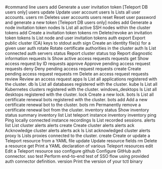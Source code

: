 #command line
  users add            Generate a user invitation token [Teleport DB users only]
  users update         Update user account
  users ls             Lists all user accounts.
  users rm             Deletes user accounts
  users reset          Reset user password and generate a new token [Teleport DB users only]
  nodes add            Generate a node invitation token
  nodes ls             List all active SSH nodes within the cluster
  tokens add           Create a invitation token
  tokens rm            Delete/revoke an invitation token
  tokens ls            List node and user invitation tokens
  auth export          Export public cluster (CA) keys to stdout
  auth sign            Create an identity file(s) for a given user
  auth rotate          Rotate certificate authorities in the cluster
  auth ls              List connected auth servers
  status               Report cluster status
  top                  Report diagnostic information
  requests ls          Show active access requests
  requests get         Show access request by ID
  requests approve     Approve pending access request
  requests deny        Deny pending access request
  requests create      Create pending access request
  requests rm          Delete an access request
  requests review      Review an access request
  apps ls              List all applications registered with the cluster.
  db ls                List all databases registered with the cluster.
  kube ls              List all Kubernetes clusters registered with the cluster.
  windows_desktops ls  List all desktops registered with the cluster.
  lock                 Create a new lock.
  bots ls              List all certificate renewal bots registered with the cluster.
  bots add             Add a new certificate renewal bot to the cluster.
  bots rm              Permanently remove a certificate renewal bot from the cluster.
  inventory status     Show inventory status summary
  inventory list       List teleport instance inventory
  inventory ping       Ping locally connected instance
  recordings ls        List recorded sessions.
  alerts list          List cluster alerts
  alerts create        Create cluster alerts
  alerts ack           Acknowledge cluster alerts
  alerts ack ls        List acknowledged cluster alerts
  proxy ls             Lists proxies connected to the cluster.
  create               Create or update a Teleport resource from a YAML file
  update               Update resource fields
  rm                   Delete a resource
  get                  Print a YAML declaration of various Teleport resources
  edit                 Edit a Teleport resource
  sso configure github Configure GitHub auth connector.
  sso test             Perform end-to-end test of SSO flow using provided auth connector definition.
  version              Print the version of your tctl binary
